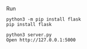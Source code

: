 Run
```
python3 -m pip install flask
pip install flask
```
```
python3 server.py
Open http://127.0.0.1:5000
```
